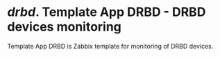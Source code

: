 # *drbd*. Template App DRBD - DRBD devices monitoring

Template App DRBD is Zabbix template for monitoring of DRBD devices.
